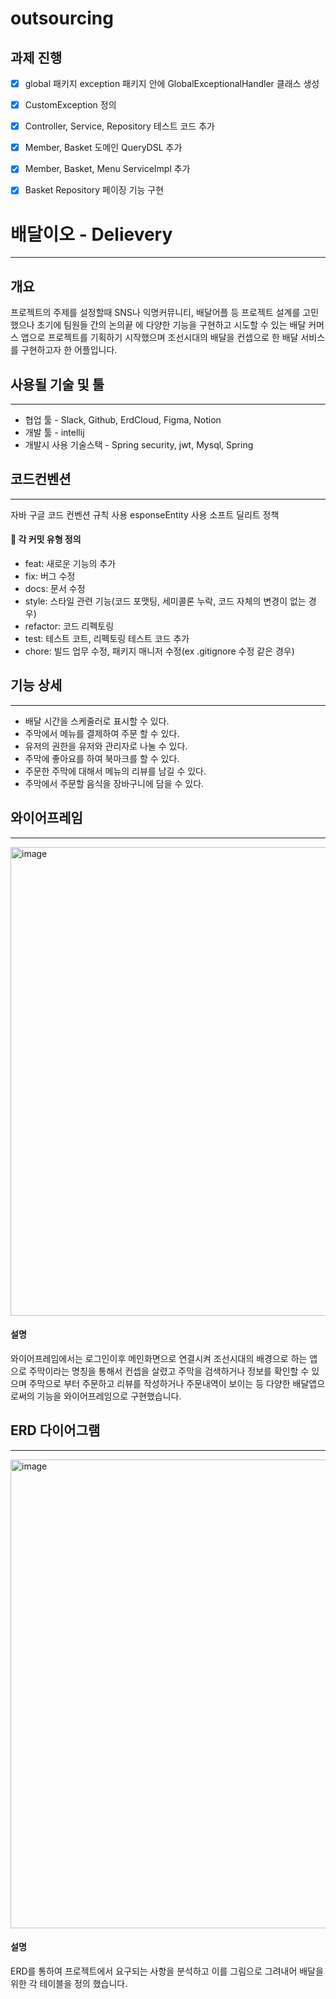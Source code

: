# outsourcing

## 과제 진행

- [x] global 패키지 exception 패키지 안에 GlobalExceptionalHandler 클래스 생성

- [x] CustomException 정의

- [x] Controller, Service, Repository 테스트 코드 추가

- [x] Member, Basket 도메인 QueryDSL 추가

- [x] Member, Basket, Menu ServiceImpl 추가

- [x] Basket Repository 페이징 기능 구현

# 배달이오 - Delievery
---

## 개요

프로젝트의 주제를 설정할때 SNS나 익명커뮤니티, 배달어플 등 프로젝트 설계를 고민 했으나 초기에 팀원들 간의 논의끝 에 다양한 기능을 구현하고 시도할 수 있는 배달 커머스 앱으로
프로젝트를 기획하기 시작했으며 조선시대의 배달을 컨셉으로 한 배달 서비스를 구현하고자 한 어플입니다.

## 사용될 기술 및 툴
---

- 협업 툴 - Slack, Github, ErdCloud, Figma, Notion
- 개발 툴 - intellij
- 개발시 사용 기술스택 - Spring security, jwt, Mysql, Spring

## 코드컨벤션
---
자바 구글 코드 컨벤션 규칙 사용
esponseEntity 사용
소프트 딜리트 정책

#### 🥔 각 커밋 유형 정의

- feat: 새로운 기능의 추가
- fix: 버그 수정
- docs: 문서 수정
- style: 스타일 관련 기능(코드 포맷팅, 세미콜론 누락, 코드 자체의 변경이 없는 경우)
- refactor: 코드 리펙토링
- test: 테스트 코트, 리펙토링 테스트 코드 추가
- chore: 빌드 업무 수정, 패키지 매니저 수정(ex .gitignore 수정 같은 경우)

## 기능 상세
---

* 배달 시간을 스케줄러로 표시할 수 있다.
* 주막에서 메뉴를 결제하여 주문 할 수 있다.
* 유저의 권한을 유저와 관리자로 나눌 수 있다.
* 주막에 좋아요를 하여 북마크를 할 수 있다.
* 주문한 주막에 대해서 메뉴의 리뷰를 남길 수 있다.
* 주막에서 주문할 음식을 장바구니에 담을 수 있다.

## 와이어프레임
---
<img width="750" alt="image" src="https://github.com/yjcountry/outsourcing/assets/108345184/678eaae0-cbfc-4c34-922b-7190dabfb9a4">

#### 설명

와이어프레임에서는 로그인이후 메인화면으로 연결시켜 조선시대의 배경으로 하는 앱으로 주막이라는 명칭을 통해서 컨셉을 살렸고 주막을 검색하거나 정보를 확인할 수 있으며 주막으로 부터
주문하고 리뷰를 작성하거나 주문내역이 보이는 등 다양한 배달앱으로써의 기능을 와이어프레임으로 구현했습니다.


## ERD 다이어그램
---
<img width="750" alt="image" src="https://github.com/yjcountry/outsourcing/assets/108345184/994f38b5-4db4-43df-8488-924337abd5f5">

#### 설명

ERD를 통하여 프로젝트에서 요구되는 사항을 분석하고 이를 그림으로 그려내어 배달을 위한 각 테이블을 정의 했습니다.
